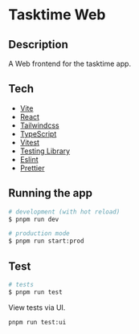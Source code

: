 # Tasktime Web

## Description

A Web frontend for the tasktime app.

## Tech

- [Vite](https://vitejs.dev)
- [React](https://reactjs.org)
- [Tailwindcss](https://tailwindcss.com)
- [TypeScript](https://www.typescriptlang.org)
- [Vitest](https://vitest.dev)
- [Testing Library](https://testing-library.com)
- [Eslint](https://eslint.org)
- [Prettier](https://prettier.io)

## Running the app

```bash
# development (with hot reload)
$ pnpm run dev

# production mode
$ pnpm run start:prod
```

## Test

```bash
# tests
$ pnpm run test
```

View tests via UI.

```bash
pnpm run test:ui
```
